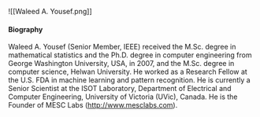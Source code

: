 
![[Waleed A. Yousef.png]]


#### Biography

Waleed A. Yousef (Senior Member, IEEE) received the M.Sc. degree in mathematical statistics and the Ph.D. degree in computer engineering from George Washington University, USA, in 2007, and the M.Sc. degree in computer science, Helwan University. He worked as a Research Fellow at the U.S. FDA in machine learning and pattern recognition. He is currently a Senior Scientist at the ISOT Laboratory, Department of Electrical and Computer Engineering, University of Victoria (UVic), Canada. He is the Founder of MESC Labs (http://www.mesclabs.com).

